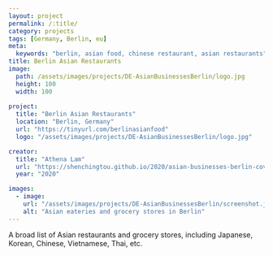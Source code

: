 ```yaml
---
layout: project
permalink: /:title/
category: projects
tags: [Germany, Berlin, eu]
meta:
  keywords: "berlin, asian food, chinese restaurant, asian restaurants"
title: Berlin Asian Restaurants
image:
  path: /assets/images/projects/DE-AsianBusinessesBerlin/logo.jpg
  height: 100
  width: 100
    
project:
  title: "Berlin Asian Restaurants"
  location: "Berlin, Germany"
  url: "https://tinyurl.com/berlinasianfood"
  logo: "/assets/images/projects/DE-AsianBusinessesBerlin/logo.jpg"

creator:
  title: "Athena Lam"
  url: "https://shenchingtou.github.io/2020/asian-businesses-berlin-covid19.html"
  year: "2020"

images:
  - image:
    url: "/assets/images/projects/DE-AsianBusinessesBerlin/screenshot.jpg"
    alt: "Asian eateries and grocery stores in Berlin"
---
```

<p>A broad list of Asian restaurants and grocery stores, including Japanese, Korean, Chinese, Vietnamese, Thai, etc.</p>